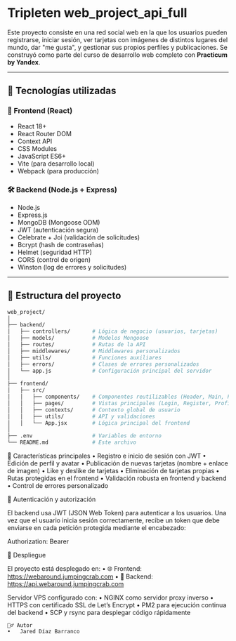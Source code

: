 # Tripleten web_project_api_full

Este proyecto consiste en una red social web en la que los usuarios pueden registrarse, iniciar sesión, ver tarjetas con imágenes de distintos lugares del mundo, dar "me gusta", y gestionar sus propios perfiles y publicaciones. Se construyó como parte del curso de desarrollo web completo con **Practicum by Yandex**.

---

## 🔧 Tecnologías utilizadas

### 🚀 Frontend (React)

- React 18+
- React Router DOM
- Context API
- CSS Modules
- JavaScript ES6+
- Vite (para desarrollo local)
- Webpack (para producción)

### 🛠 Backend (Node.js + Express)

- Node.js
- Express.js
- MongoDB (Mongoose ODM)
- JWT (autenticación segura)
- Celebrate + Joi (validación de solicitudes)
- Bcrypt (hash de contraseñas)
- Helmet (seguridad HTTP)
- CORS (control de origen)
- Winston (log de errores y solicitudes)

---

## 📁 Estructura del proyecto

```bash
web_project/
│
├── backend/
│   ├── controllers/       # Lógica de negocio (usuarios, tarjetas)
│   ├── models/            # Modelos Mongoose
│   ├── routes/            # Rutas de la API
│   ├── middlewares/       # Middlewares personalizados
│   ├── utils/             # Funciones auxiliares
│   ├── errors/            # Clases de errores personalizados
│   └── app.js             # Configuración principal del servidor
│
├── frontend/
│   ├── src/
│   │   ├── components/    # Componentes reutilizables (Header, Main, Popup, etc.)
│   │   ├── pages/         # Vistas principales (Login, Register, Profile)
│   │   ├── contexts/      # Contexto global de usuario
│   │   ├── utils/         # API y validaciones
│   │   └── App.jsx        # Lógica principal del frontend
│
├── .env                   # Variables de entorno
└── README.md              # Este archivo

```

🧪 Características principales
• Registro e inicio de sesión con JWT
• Edición de perfil y avatar
• Publicación de nuevas tarjetas (nombre + enlace de imagen)
• Like y deslike de tarjetas
• Eliminación de tarjetas propias
• Rutas protegidas en el frontend
• Validación robusta en frontend y backend
• Control de errores personalizado

🔐 Autenticación y autorización

El backend usa JWT (JSON Web Token) para autenticar a los usuarios. Una vez que el usuario inicia sesión correctamente, recibe un token que debe enviarse en cada petición protegida mediante el encabezado:

Authorization: Bearer <token>

🚀 Despliegue

El proyecto está desplegado en:
• 🌐 Frontend: https://webaround.jumpingcrab.com
• 🔗 Backend: https://api.webaround.jumpingcrab.com

Servidor VPS configurado con:
• NGINX como servidor proxy inverso
• HTTPS con certificado SSL de Let’s Encrypt
• PM2 para ejecución continua del backend
• SCP y rsync para desplegar código rápidamente

    🙋‍♂️ Autor
    •	Jared Díaz Barranco
